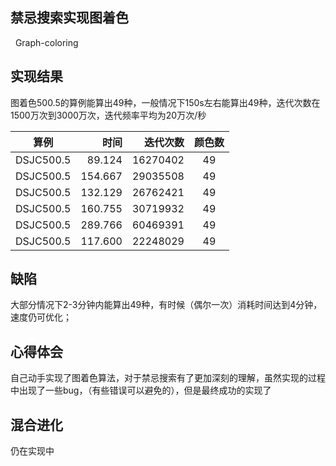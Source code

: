 ## 禁忌搜索实现图着色
   Graph-coloring
## 实现结果

 图着色500.5的算例能算出49种，一般情况下150s左右能算出49种，迭代次数在1500万次到3000万次，迭代频率平均为20万次/秒</br>
 
|算例    |时间       |迭代次数   |颜色数   | 
| ------- |-------:| ---: | :---: |
|DSJC500.5|89.124|16270402|49|
|DSJC500.5|154.667|29035508|49|
|DSJC500.5|132.129|26762421|49|
|DSJC500.5|160.755|30719932|49|
|DSJC500.5|289.766|60469391|49|
|DSJC500.5|117.600|22248029|49|

## 缺陷
大部分情况下2-3分钟内能算出49种，有时候（偶尔一次）消耗时间达到4分钟，速度仍可优化；</br>
## 心得体会
自己动手实现了图着色算法，对于禁忌搜索有了更加深刻的理解，虽然实现的过程中出现了一些bug，（有些错误可以避免的），但是最终成功的实现了</br>
## 混合进化
 仍在实现中</br>

